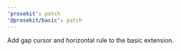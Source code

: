 ```yaml
---
'prosekit': patch
'@prosekit/basic': patch
---
```


Add gap cursor and horizontal rule to the basic extension.
